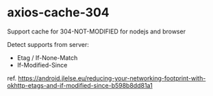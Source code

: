 # axios-cache-304

Support cache for 304-NOT-MODIFIED for nodejs and browser

Detect supports from server:

* Etag / If-None-Match
* If-Modified-Since 

ref. https://android.jlelse.eu/reducing-your-networking-footprint-with-okhttp-etags-and-if-modified-since-b598b8dd81a1
